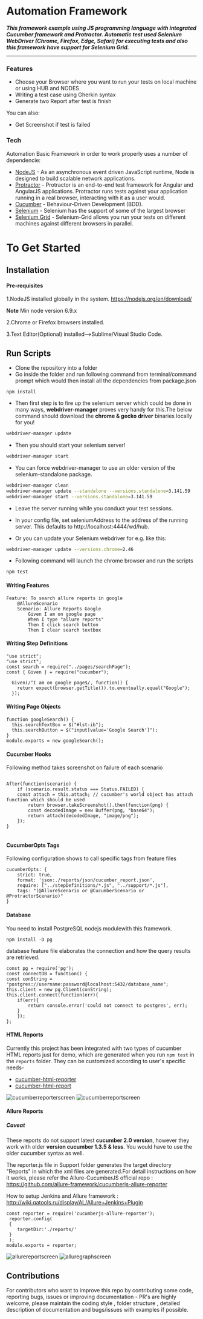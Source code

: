 # Automation Framework

<p>
<i><strong>This framework example using JS programming language with integrated Cucumber framework and Protractor.
Automatic test used Selenium WebDriver (Chrome, Firefox, Edge, Safari) for executing tests and also this
framework have support for Selenium Grid.</strong></i>
</p>

---


### Features

* Choose your Browser where you want to run your tests on local machine or using HUB and NODES
* Writing a test case using Gherkin syntax
* Generate two Report after test is finish 

You can also:

* Get Screenshot if test is failed

### Tech

Automation Basic Framework in order to work properly uses a number of dependencie:

* [NodeJS](https://nodejs.org/en/) - As an asynchronous event driven JavaScript runtime, Node is designed to build scalable network applications.
* [Protractor](https://www.protractortest.org/) - Protractor is an end-to-end test framework for Angular and AngularJS applications. Protractor runs tests against your application running in a real browser, interacting with it as a user would.
* [Cucumber](https://docs.cucumber.io/) - Behaviour-Driven Development (BDD).
* [Selenium](https://www.seleniumhq.org/download/) - Selenium has the support of some of the largest browser
* [Selenium Grid](https://www.seleniumhq.org/docs/07_selenium_grid.jsp) - Selenium-Grid allows you run your tests on different machines against different browsers in parallel.

# To Get Started

## Installation

#### Pre-requisites
1.NodeJS installed globally in the system.
https://nodejs.org/en/download/

**Note** Min node version 6.9.x

2.Chrome or Firefox browsers installed.

3.Text Editor(Optional) installed-->Sublime/Visual Studio Code.

## Run Scripts
* Clone the repository into a folder
* Go inside the folder and run following command from terminal/command prompt which would then install all the dependencies from package.json

```
npm install
```

* Then first step is to fire up the selenium server which could be done in many ways,  **webdriver-manager** proves very handy for this.The below command should download the **chrome & gecko driver** binaries locally for you!

```sh
webdriver-manager update
```

* Then you should start your selenium server!

```sh
webdriver-manager start
```

* You can force webdriver-manager to use an older version of the selenium-standalone package.

```sh
webdriver-manager clean
webdriver-manager update --standalone --versions.standalone=3.141.59
webdriver-manager start --versions.standalone=3.141.59
```

* Leave the server running while you conduct your test sessions.

* In your config file, set seleniumAddress to the address of the running server. This defaults to http://localhost:4444/wd/hub.

* Or you can update your Selenium webdriver for e.g. like this:

```sh
webdriver-manager update --versions.chrome=2.46
```

* Following command will launch the chrome browser and run the scripts

```
npm test
```

#### Writing Features

``` 
Feature: To search allure reports in google
    @AllureScenario
    Scenario: Allure Reports Google
        Given I am on google page
        When I type "allure reports"
        Then I click search button
        Then I clear search textbox
```

#### Writing Step Definitions

```
"use strict";
"use strict";
const search = require("../pages/searchPage");
const { Given } = require("cucumber");

  Given(/^I am on google page$/, function() {
    return expect(browser.getTitle()).to.eventually.equal("Google");
  });
```

#### Writing Page Objects

```
function googleSearch() {
  this.searchTextBox = $("#lst-ib");
  this.searchButton = $("input[value='Google Search']");
}
module.exports = new googleSearch();
```

#### Cucumber Hooks
Following method takes screenshot on failure of each scenario

```     
     
After(function(scenario) {
    if (scenario.result.status === Status.FAILED) {
    const attach = this.attach; // cucumber's world object has attach function which should be used
        return browser.takeScreenshot().then(function(png) {
        const decodedImage = new Buffer(png, "base64");
        return attach(decodedImage, "image/png");
    });
}
       
```

#### CucumberOpts Tags
Following configuration shows to call specific tags from feature files

```     
cucumberOpts: {
    strict: true,
    format: 'json:./reports/json/cucumber_report.json',
    require: ["../stepDefinitions/*.js", "../support/*.js"],
    tags: "(@AllureScenario or @CucumberScenario or @ProtractorScenario)"
}
```

#### Database
You need to install PostgreSQL nodejs modulewith this framework.

```
npm install -D pg
```

database feature file elaborates the connection and how the query results are retrieved.
 
```    
const pg = require('pg');
const connectDB = function() {
const conString = "postgres://username:password@localhost:5432/database_name";
this.client = new pg.Client(conString);
this.client.connect(function(err){
    if(err){
        return console.error('could not connect to postgres', err);
    }
    });
};
```

#### HTML Reports
Currently this project has been integrated with two types of cucumber HTML reports just for demo, which are generated when you run `npm test` in the `reports` folder.
They can be customized according to user's specific needs-
* [cucumber-html-reporter](https://github.com/gkushang/cucumber-html-reporter)
* [cucumber-html-report](https://github.com/leinonen/cucumber-html-report)

![cucumberreporterscreen](https://raw.githubusercontent.com/igniteram/protractor-cucumber-allure/master/images/cucumberReporter.PNG)
![cucumberreportscreen](https://raw.githubusercontent.com/igniteram/protractor-cucumber-allure/master/images/cucumberReport.png)

#### Allure Reports

##### Caveat

These reports do not support latest **cucumber 2.0 version**, however they work with older **version cucumber 1.3.5 & less**. You would have to use the older cucumber syntax as well.

The reporter.js file in Support folder generates the target directory "Reports" in which the xml files are generated.For detail instructions on how it works, please refer the Allure-CucumberJS official repo : https://github.com/allure-framework/cucumberjs-allure-reporter

How to setup Jenkins and Allure framework : http://wiki.qatools.ru/display/AL/Allure+Jenkins+Plugin
>      
    const reporter = require('cucumberjs-allure-reporter');
     reporter.config(
     {
        targetDir:'./reports/'
     }
     );
    module.exports = reporter;

![allurereportscreen](https://raw.githubusercontent.com/igniteram/protractor-cucumber-allure/master/images/allureReport.png)
![alluregraphscreen](https://raw.githubusercontent.com/igniteram/protractor-cucumber-allure/master/images/allureReportGraph.png)

## Contributions
For contributors who want to improve this repo by contributing some code, reporting bugs, issues or improving documentation - PR's are highly welcome, please maintain the coding style , folder structure , detailed description of documentation and bugs/issues with examples if possible.
